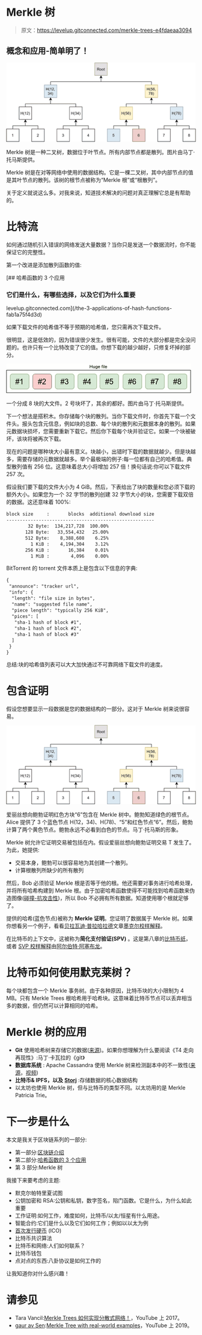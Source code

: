 # Merkle 树

> 原文：<https://levelup.gitconnected.com/merkle-trees-e4fdaeaa3094>

## 概念和应用-简单明了！

![](img/aad446c22f7ba0f254f338a4ccb649d8.png)

Merkle 树是一种二叉树，数据位于叶节点。所有内部节点都是散列。图片由马丁·托马斯提供。

Merkle 树是在对等网络中使用的数据结构。它是一棵二叉树，其中内部节点的值是其叶节点的散列。该树的根节点被称为“Merkle 根”或“根散列”。

关于定义就说这么多。对我来说，知道技术解决的问题对真正理解它总是有帮助的。

# 比特流

如何通过随机引入错误的网络发送大量数据？当你只是发送一个数据流时，你不能保证它的完整性。

第一个改进是添加散列函数的值:

[](/the-3-applications-of-hash-functions-fab1a75f4d3d) [## 哈希函数的 3 个应用

### 它们是什么，有哪些选择，以及它们为什么重要

levelup.gitconnected.com](/the-3-applications-of-hash-functions-fab1a75f4d3d) 

如果下载文件的哈希值不等于预期的哈希值，您只需再次下载文件。

很明显，这是低效的，因为错误很少发生。很有可能，文件的大部分都是完全没问题的。也许只有一个比特改变了它的值。你想下载的越少越好，只修复坏掉的部分。

![](img/6174a624ab180119d85c828d3ad6c0e7.png)

一个分成 8 块的大文件。2 号块坏了，其余的都好。图片由马丁·托马斯提供。

下一个想法是搭积木。你存储每个块的散列。当你下载文件时，你首先下载一个文件头。报头包含元信息，例如块的总数、每个块的散列和元数据本身的散列。如果元数据块损坏，您需要重新下载它。然后你下载每个块并验证它。如果一个块被破坏，该块将被再次下载。

现在的问题是哪种块大小最有意义。块越小，出错时下载的数据就越少。但是块越多，需要存储的元数据就越多。举个最极端的例子:每一位都有自己的哈希值。典型散列值有 256 位。这意味着总大小将增加 257 倍！换句话说:你可以下载文件 257 次。

假设我们要下载的文件大小为 4 GiB。然后，下表给出了块的数量和您必须下载的额外大小。如果您为一个 32 字节的散列创建 32 字节大小的块，您需要下载双倍的数据。这还意味着 100%:

```
block size     :       blocks  additional download size
-------------------------------------------------------
        32 Byte:  134,217,728  100.00%
       128 Byte:   33,554,432   25.00%
       512 Byte:    8,388,608    6.25%
         1 KiB :    4,194,304    3.12%
       256 KiB :       16,384    0.01%
         1 MiB :        4,096    0.00%
```

BitTorrent 的 torrent 文件本质上是包含以下信息的字典:

```
{
 "announce": "tracker url",
 "info": {
  "length": "file size in bytes",
  "name": "suggested file name",
  "piece length": "typically 256 KiB",
  "pices": [
   "sha-1 hash of block #1",
   "sha-1 hash of block #2",
   "sha-1 hash of block #3"
  ]
 }
}
```

总结:块的哈希值列表可以大大加快通过不可靠网络下载文件的速度。

# 包含证明

假设您想要显示一段数据是您的数据结构的一部分。这对于 Merkle 树来说很容易。

![](img/aad446c22f7ba0f254f338a4ccb649d8.png)

爱丽丝想向鲍勃证明红色方块“6”包含在 Merkle 树中。鲍勃知道绿色的根节点。Alice 提供了 3 个蓝色节点 H(12，34)、H(78)、“5”和红色节点“6”。然后，鲍勃计算了两个黄色节点。鲍勃永远不必看到白色的节点。马丁·托马斯的形象。

Merkle 树允许它证明交易被包括在内。假设爱丽丝想向鲍勃证明交易 T 发生了。为此，她提供:

*   交易本身，鲍勃可以很容易地为其创建一个散列。
*   计算根散列所缺少的所有散列

然后，Bob 必须验证 Merkle 根是否等于他的根。他还需要对事务进行哈希处理，并将所有哈希构建到 Merkle 根。由于加密哈希函数使得不可能找到哈希函数来伪造图像([碰撞-抗攻击性](/the-3-applications-of-hash-functions-fab1a75f4d3d))，所以 Bob 不必拥有所有数据。知道使用哪个根就足够了。

提供的哈希(蓝色节点)被称为 **Merkle 证明**。您证明了数据属于 Merkle 树。如果你想看另一个例子，看看[贝拉瓦迪·普拉哈拉德](https://medium.com/u/a4280b6f29b4?source=post_page-----e4fdaeaa3094--------------------------------)文章[墨克尔校样解释](https://medium.com/crypto-0-nite/merkle-proofs-explained-6dd429623dc5)。

在比特币的上下文中，这被称为**简化支付验证(SPV)** 。这是第八章的[比特币纸](https://bitcoin.org/bitcoin.pdf)，或者 [SVP 校样解释](https://medium.com/coinmonks/spv-proofs-explained-f38f8bb8f580)由[阿尔伯特·阿塞布龙](https://medium.com/u/eee428731f69?source=post_page-----e4fdaeaa3094--------------------------------)。

# 比特币如何使用默克莱树？

每个块都包含一个 Merkle 事务树。由于各种原因，比特币块的大小限制为 4 MB。只有 Merkle Trees 根哈希用于哈希块。这意味着比特币节点可以丢弃相当多的数据，但仍然可以计算相同的哈希。

# Merkle 树的应用

*   **Git** 使用哈希树来存储它的数据([来源](https://git-scm.com/book/en/v2/Git-Internals-Git-Objects))。如果你想理解为什么要阅读《T4 走向再现性》:马丁·卡瓦拉的《git》
*   **数据库系统** : Apache Cassandra 使用 Merkle 树来检测副本中的不一致性([来源](https://docs.datastax.com/en/archived/cassandra/3.0/cassandra/operations/opsRepairNodesManualRepair.html)，[视频](https://www.youtube.com/watch?v=1Sz_K8UID6E))
*   **比特币& IPFS，以及** [**Storj**](https://storj.io/storj2014.pdf) :存储数据的核心数据结构
*   以太坊也使用 Merkle 树，但与比特币的类型不同。以太坊用的是 Merkle Patricia Trie。

# 下一步是什么

本文是我关于区块链系列的一部分:

*   第一部分:[区块链介绍](https://medium.com/coinmonks/the-blockchain-473aac352e5)
*   第二部分:[哈希函数的 3 个应用](/the-3-applications-of-hash-functions-fab1a75f4d3d)
*   第 3 部分:Merkle 树

我接下来要考虑的主题:

*   默克尔帕特里夏试图
*   公钥加密和 RSA:公钥和私钥，数字签名，陷门函数。它是什么，为什么如此重要
*   工作证明:如何工作，难度如何，比特币/以太/恒星有什么用途。
*   智能合约:它们是什么以及它们如何工作；例如以以太为例
*   [首次发行硬币](https://en.wikipedia.org/wiki/Initial_coin_offering) (ICO)
*   比特币共识算法
*   比特币和网络:人们如何联系？
*   比特币钱包
*   点对点的东西:八卦协议是如何工作的

让我知道你对什么感兴趣！

# 请参见

*   Tara Vancil:[Merkle Trees 如何实现分散式网络！](https://www.youtube.com/watch?v=YIc6MNfv5iQ)，YouTube 上 2017。
*   [gaur av Sen](https://medium.com/u/5874217ef543?source=post_page-----e4fdaeaa3094--------------------------------):[Merkle Tree with real-world examples](https://www.youtube.com/watch?v=qHMLy5JjbjQ)，YouTube 上 2019。